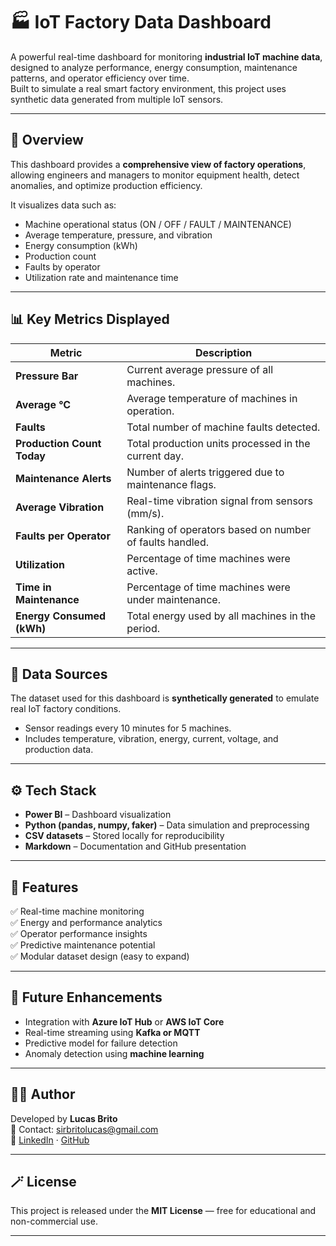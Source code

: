 # 🏭 IoT Factory Data Dashboard

A powerful real-time dashboard for monitoring **industrial IoT machine data**, designed to analyze performance, energy consumption, maintenance patterns, and operator efficiency over time.  
Built to simulate a real smart factory environment, this project uses synthetic data generated from multiple IoT sensors.

---

## 🧠 Overview

This dashboard provides a **comprehensive view of factory operations**, allowing engineers and managers to monitor equipment health, detect anomalies, and optimize production efficiency.

It visualizes data such as:

- Machine operational status (ON / OFF / FAULT / MAINTENANCE)  
- Average temperature, pressure, and vibration  
- Energy consumption (kWh)  
- Production count  
- Faults by operator  
- Utilization rate and maintenance time

---

## 📊 Key Metrics Displayed

| Metric | Description |
|--------|--------------|
| **Pressure Bar** | Current average pressure of all machines. |
| **Average °C** | Average temperature of machines in operation. |
| **Faults** | Total number of machine faults detected. |
| **Production Count Today** | Total production units processed in the current day. |
| **Maintenance Alerts** | Number of alerts triggered due to maintenance flags. |
| **Average Vibration** | Real-time vibration signal from sensors (mm/s). |
| **Faults per Operator** | Ranking of operators based on number of faults handled. |
| **Utilization** | Percentage of time machines were active. |
| **Time in Maintenance** | Percentage of time machines were under maintenance. |
| **Energy Consumed (kWh)** | Total energy used by all machines in the period. |

---

## 🧩 Data Sources

The dataset used for this dashboard is **synthetically generated** to emulate real IoT factory conditions.

- Sensor readings every 10 minutes for 5 machines.
- Includes temperature, vibration, energy, current, voltage, and production data.

---

## ⚙️ Tech Stack

- **Power BI** – Dashboard visualization  
- **Python (pandas, numpy, faker)** – Data simulation and preprocessing  
- **CSV datasets** – Stored locally for reproducibility  
- **Markdown** – Documentation and GitHub presentation  

---

## 🚀 Features

✅ Real-time machine monitoring  
✅ Energy and performance analytics  
✅ Operator performance insights  
✅ Predictive maintenance potential  
✅ Modular dataset design (easy to expand)  

---

## 🧠 Future Enhancements

- Integration with **Azure IoT Hub** or **AWS IoT Core**  
- Real-time streaming using **Kafka or MQTT**  
- Predictive model for failure detection  
- Anomaly detection using **machine learning**  

---

## 👨‍💻 Author

Developed by **Lucas Brito**  
📧 Contact: sirbritolucas@gmail.com  
🔗 [LinkedIn]([https://linkedin.com](https://www.linkedin.com/in/lu-cas-brito)) · [GitHub](https://github.com)

---

## 🪄 License

This project is released under the **MIT License** — free for educational and non-commercial use.

---

